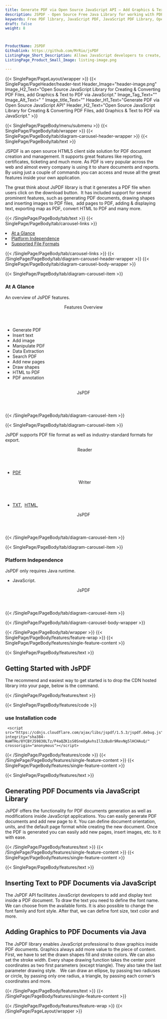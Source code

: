 ```yaml
---
title: Generate PDF via Open Source JavaScript API – Add Graphics & Text to PDF
description: JSPDF - Open Source Free Java Library for working with PDF Files.  Generate, Edit & convert PDF Documents, add Graphics & Text to PDF via Java API.
keywords: Free PDF library, JavaScript PDF, JavaScript PDF Library, Open Source PDF Library, JavaScript PDF programming, JavaScript PDF APIs, JavaScript PDF library, generate PDF Documents, insert graphics to PDF, add text to PDF files, Extract Text from PDF, convert PDF to image
draft: false
weight: 8



ProductName: JSPDF  
Githublink: https://github.com/MrRio/jsPDF
ListingPage_Short_Description: Allows JavaScript developers to create, edit and convert PDFs from their own Java applications. It is a client-side solution for PDF documents management. .
ListingPage_Product_Small_Image: listing-image.png 

---
```


{{< SinglePage/PageLayout/wrapper >}}
{{< SinglePage/PageHeader/header-text
Header_Image="header-image.png"
Image_H2_Text="Open Source JavaScript Library for Creating & Converting PDF Files, add Graphics & Text to PDF via JavaScript."
Image_Tag_Text=""
Image_Alt_Text=" "
Image_title_Text=""
Header_H1_Text="Generate PDF via Open Source JavaScript API"
Header_H2_Text="Open Source JavaScript Library for Creating & Converting PDF Files, add Graphics & Text to PDF via JavaScript." >}}

{{< SinglePage/PageBody/menu/submenu >}}
{{< SinglePage/PageBody/tab/wrapper >}}
{{< SinglePage/PageBody/tab/diagram-carousel-header-wrapper >}}
{{< SinglePage/PageBody/tab/text >}}



<p>JSPDF is an open source HTML5 client side solution for PDF document creation and management. It supports great features like reporting, certificates, ticketing and much more. As PDF is very popular across the web and almost every company is using it to share documents and reports. By using just a couple of commands you can access and reuse all the great features inside your own application. </p>
<p>The great think about JsPDF library is that it generates a PDF file when users click on the download button.  It has included support for several prominent features, such as generating PDF documents, drawing shapes and inserting images to PDF files,  add pages to PDF, adding & displaying text, exporting map as PDF, convert HTML to PDF and many more.</p>

{{< /SinglePage/PageBody/tab/text >}}
{{< SinglePage/PageBody/tab/carousel-links >}}

<li data-target="#diagramcarousel" data-slide-to="0"><a href="#">At a Glance</a></li>
<li data-target="#diagramcarousel" data-slide-to="2"><a href="#">Platform Independence</a></li>
<li data-target="#diagramcarousel" data-slide-to="1"><a class="activetab" href="#">Supported File Formats</a></li>


{{< /SinglePage/PageBody/tab/carousel-links >}}
{{< /SinglePage/PageBody/tab/diagram-carousel-header-wrapper >}}
{{< SinglePage/PageBody/tab/diagram-carousel-body-wrapper >}}

{{< SinglePage/PageBody/tab/diagram-carousel-item >}}
<h3>At A Glance</h3>
<p>An overview of JsPDF features.</p>
<div class="diagram1 d1-poi">
<div class="d1-row">
<div class="d1-col d1-left"><header>Features Overview</header>
<ul>
<li>Generate PDF</li>
<li>Insert text</li>
<li>Add image</li>
<li>Manipulate PDF</li>
<li>Data Extraction</li>
<li>Search PDF</li>
<li>Add new pages</li>
<li>Draw shapes</li>
<li>HTML to PDF</li>
<li>PDF annotation</li>
</ul>
</div>
<!--/left-->
<div class="d1-col d1-right"> </div>
</div>
<div class="d1-logo" style="border: none;"><!--<img src='listing-image.png' alt="Compression APIs for .NET" />--><header>JsPDF</header><footer><small></small></footer></div>
<!--/logo--></div>
<!--/diagram1-->
{{< /SinglePage/PageBody/tab/diagram-carousel-item >}}

{{< SinglePage/PageBody/tab/diagram-carousel-item >}}
<p>JsPDF supports PDF file format as well as industry-standard formats for export.</p>
<div class="diagram1 d2  d1-poi">
<div class="d1-row">
<div class="d1-col d1-left"><header><i class="fa fa-arrows-v "> </i> Reader</header>
<ul>
<li><a href="https://docs.fileformat.com/view/pdf/">PDF</a></li>
</ul>
</div>
<!--/left-->
<div class="d1-col d1-right"><header><i class="fa  fa-long-arrow-down"> </i> Writer</header>
<ul>
<li><a href="https://docs.fileformat.com/word-processing/txt/">TXT</a>,  <a href="https://docs.fileformat.com/web/html/">HTML</a>, </li>
</ul>
</div>
<!--/right--></div>
<!--/row-->
<div class="d1-logo" style="border: none;"><!--<img src='listing-image.png' alt="Compression APIs for .NET" />--><header>JsPDF</header><footer><small></small></footer></div>
<!--/logo--></div>
<!--/diagram2-->
{{< /SinglePage/PageBody/tab/diagram-carousel-item >}}

{{< SinglePage/PageBody/tab/diagram-carousel-item >}}
<h3>Platform Independence</h3>
<p>JsPDF only requires Java runtime.</p>
<div class="diagram1 d1-poi">
<div class="d1-row">
<div class="d1-col d1-right"><!--<header><i class="fa fa-cubes">` </i></header-->
<ul>
<li>JavaScript.</li>
</ul>
</div>
<!--/left
<div class="d1-col d1-right">&nbsp;</div> --> <!--/right--></div>
<!--/row-->
<div class="d1-logo" style="border: none;"><!--<img src='listing-image.png' alt="Compression APIs for .NET" />--><header>JsPDF</header><footer><small></small></footer></div>
<!--/logo--></div>
<!--/diagram2 -->
{{< /SinglePage/PageBody/tab/diagram-carousel-item >}}

{{< /SinglePage/PageBody/tab/diagram-carousel-body-wrapper >}}

{{< /SinglePage/PageBody/tab/wrapper >}}
{{< SinglePage/PageBody/features/feature-wrap >}}
{{< SinglePage/PageBody/features/single-feature-content >}}

{{< SinglePage/PageBody/features/text >}}
<h2 class="h2title">Getting Started with JsPDF</h2>
<p>The recommend and easiest way to get started is to drop the CDN hosted library into your page, below is the command.</p>
{{< /SinglePage/PageBody/features/text >}}

{{< SinglePage/PageBody/features/code >}}
<h3>use Installation code</h3>
<pre><code class="html"> &lt;script src="https://cdnjs.cloudflare.com/ajax/libs/jspdf/1.5.3/jspdf.debug.js" integrity="sha384-NaWTHo/8YCBYJ59830LTz/P4aQZK1sS0SneOgAvhsIl3zBu8r9RevNg5lHCHAuQ/" crossorigin="anonymous"&gt;&lt;/script&gt; </code></pre>

{{< /SinglePage/PageBody/features/code >}}
{{< /SinglePage/PageBody/features/single-feature-content >}}
{{< SinglePage/PageBody/features/single-feature-content >}}

{{< SinglePage/PageBody/features/text >}}
<h2 class="h2title">Generating PDF Documents via JavaScript Library</h2>
<p>JsPDF offers the functionality for PDF documents generation as well as modifications inside JavaScript applications. You can easily generate PDF documents and add new page to it. You can define document orientation, units, and the default page format while creating the new document. Once the PDF is generated you can easily add new pages, insert images, etc. to it with ease.</p>

{{< /SinglePage/PageBody/features/text >}}
{{< /SinglePage/PageBody/features/single-feature-content >}}
{{< SinglePage/PageBody/features/single-feature-content >}}

{{< SinglePage/PageBody/features/text >}}
<h2 class="h2title">Inserting Text to PDF Documents via JavaScript</h2>
<p>The JsPDF API facilitates JavaScript developers to add and display text inside a PDF document. To draw the text you need to define the font name. We can choose from the available fonts. It is also possible to change the font family and font style. After that, we can define font size, text color and more.</p>

<h2 class="h2title">Adding Graphics to PDF Documents via Java</h2>
<p>The JsPDF library enables JavaScript professional to draw graphics inside PDF documents. Graphics always add more value to the piece of content. First, we have to set the drawn shapes fill and stroke colors. We can also set the stroke width. Every shape drawing function takes the center point coordinates as two first parameters (except triangle). They also take the last parameter drawing style.   We can draw an ellipse, by passing two radiuses or circle, by passing only one radius, a triangle, by passing each corner’s coordinates and more.</p>
{{< /SinglePage/PageBody/features/text >}}
{{< /SinglePage/PageBody/features/single-feature-content >}}

{{< /SinglePage/PageBody/features/feature-wrap >}}
{{< /SinglePage/PageLayout/wrapper >}}